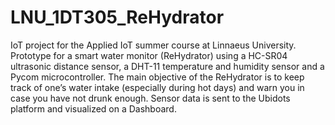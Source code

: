 # LNU_1DT305_ReHydrator
IoT project for the Applied IoT summer course at Linnaeus University. Prototype for a smart water monitor (ReHydrator) using a HC-SR04 ultrasonic distance sensor, a DHT-11 temperature and humidity sensor and a Pycom microcontroller. The main objective of the ReHydrator is to keep track of one’s water intake (especially during hot days) and warn you in case you have not drunk enough. Sensor data is sent to the Ubidots platform and visualized on a Dashboard.
